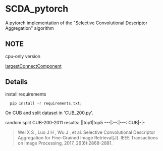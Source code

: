 # SCDA_pytorch
A pytorch implementation of the "Selective Convolutional Descriptor Aggregation" algorithm

## NOTE
 cpu-only version


[largestConnectComponent](https://blog.csdn.net/xuyangcao123/article/details/81023732)

## Details
install requirements


```
  pip install -r requirements.txt;
```

On CUB and split dataset in 'CUB_200.py'.

random split CUB-200-2011 results:
||top1|top5
---|:--:|---:
CUB|-|-



>Wei X S , Luo J H , Wu J , et al. Selective Convolutional Descriptor Aggregation for Fine-Grained Image Retrieval[J]. IEEE Transactions on Image Processing, 2017, 26(6):2868-2881.